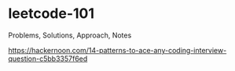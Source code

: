 # leetcode-101
Problems, Solutions, Approach, Notes

https://hackernoon.com/14-patterns-to-ace-any-coding-interview-question-c5bb3357f6ed

